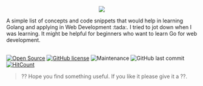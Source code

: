<p align="center">
  <img  src="https://user-images.githubusercontent.com/33368759/80697133-2a085b00-8af6-11ea-9506-903486db94c1.png">
</p>
A simple list of concepts and code snippets that would help in learning Golang and applying in Web Development :tada:. I tried to jot down when I was learning. It might be helpful for beginners who want to learn Go for web development.
<br />
<br />

[![Open Source](https://badges.frapsoft.com/os/v1/open-source.svg?v=103)](https://opensource.org/)
[![GitHub license](https://img.shields.io/github/license/debck/Learning-Go?style=flat-square)](https://github.com/debck/Learning-Go/blob/master/LICENSE)  ![Maintenance](https://img.shields.io/maintenance/yes/2020?style=flat-square) ![GitHub last commit](https://img.shields.io/github/last-commit/debck/Learning-Go?style=flat-square)
[![HitCount](http://hits.dwyl.com/debck/Learning-Go.svg)](http://hits.dwyl.com/debck/Learning-Go)


> ?? Hope you find something useful. If you like it please give it a ??.